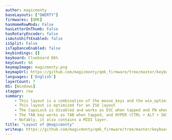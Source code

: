 ```yaml
---
author: magicmonty
baseLayouts: ["QWERTY"]
firmwares: [QMK]
hasHomeRowMods: False
hasLetterOnThumb: False
hasRotaryEncoder: false
isAutoShiftEnabled: false
isSplit: False
isTapDanceEnabled: false
keybindings: []
keyboard: Clueboard 66%
keyCount: 66
keymapImage: magicmonty.png
keymapUrl: https://github.com/magicmonty/qmk_firmware/tree/master/keyboards/clueboard/66/keymaps/magicmonty
languages: ['English']
layerCount: 7
OS: [Windows]
stagger: row
summary: 
    - This layout is a combination of the mouse_keys and the win_optimized layouts
    - This layout is optimized for an ISO layout
    - The CapsLock is disabled and works as ESC when tapped and FN when held
    - The TAB key works as TAB when tapped, and HYPER (CTRL + ALT + SHIFT + CMD) when held
    - Notably, it also contains a MIDI layer.
title: "Layout of @magicmonty"
writeup: https://github.com/magicmonty/qmk_firmware/tree/master/keyboards/clueboard/66/keymaps/magicmonty/readme.md
---
```

